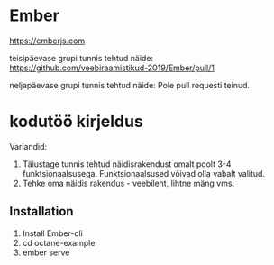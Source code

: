 # Ember
https://emberjs.com 

teisipäevase grupi tunnis tehtud näide: https://github.com/veebiraamistikud-2019/Ember/pull/1

neljapäevase grupi tunnis tehtud näide: Pole pull requesti teinud. 

# kodutöö kirjeldus
Variandid:
1. Täiustage tunnis tehtud näidisrakendust omalt poolt 3-4 funktsionaalsusega. Funktsionaalsused võivad olla vabalt valitud. 
2. Tehke oma näidis rakendus - veebileht, lihtne mäng vms.

## Installation
1. Install Ember-cli
2. cd octane-example
3. ember serve


